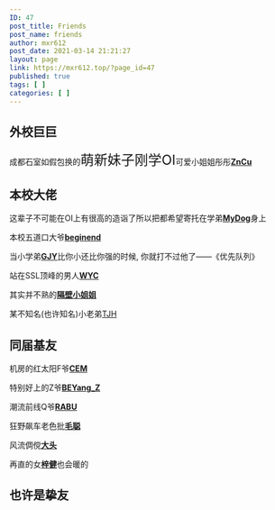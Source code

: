 ```yaml
---
ID: 47
post_title: Friends
post_name: friends
author: mxr612
post_date: 2021-03-14 21:21:27
layout: page
link: https://mxr612.top/?page_id=47
published: true
tags: [ ]
categories: [ ]
---
```

<h2>外校巨巨</h2>

成都石室如假包换的<font size="5">萌新妹子刚学OI</font>可爱小姐姐彤彤<a class="wp-editor-md-post-content-link" href="https://blog.csdn.net/weixin_42750325"><strong>ZnCu</strong></a>

<h2>本校大佬</h2>

这辈子不可能在OI上有很高的造诣了所以把都希望寄托在学弟<a class="wp-editor-md-post-content-link" href="https://www.cnblogs.com/Spare-No-Effort"><strong>MyDog</strong></a>身上

本校五道口大爷<a class="wp-editor-md-post-content-link" href="https://blog.csdn.net/qq_33229466"><strong>beginend</strong></a>

当小学弟<a class="wp-editor-md-post-content-link" href="https://www.cnblogs.com/GJY-JURUO/"><strong>GJY</strong></a>比你小还比你强的时候, 你就打不过他了——《优先队列》

站在SSL顶峰的男人<a class="wp-editor-md-post-content-link" href="https://blog.csdn.net/Mr_wuyongcong"><strong>WYC</strong></a>

其实并不熟的<a class="wp-editor-md-post-content-link" href="https://blog.csdn.net/qq_43010386/article/list/1"><strong>隔壁小姐姐</strong></a>

某不知名(也许知名)小老弟<a class="wp-editor-md-post-content-link" href="https://blog.csdn.net/weixin_43346722">TJH</a>

<h2>同届基友</h2>

机房的红太阳F爷<a class="wp-editor-md-post-content-link" href="https://blog.csdn.net/Eric1561759334"><strong>CEM</strong></a>

特别好上的Z爷<a class="wp-editor-md-post-content-link" href="https://www.cnblogs.com/Comfortable"><strong>BEYang_Z</strong></a>

潮流前线Q爷<a class="wp-editor-md-post-content-link" href="https://www.cnblogs.com/mastervan/"><strong>RABU</strong></a>

狂野飙车老色批<a class="wp-editor-md-post-content-link" href="https://blog.csdn.net/sslgz_yyc?tdsourcetag=s_pctim_aiomsg"><strong>毛聪</strong></a>

风流倜傥<a class="wp-editor-md-post-content-link" href="https://blog.csdn.net/SSL_Yyx"><strong>大头</strong></a>

再直的女<a class="wp-editor-md-post-content-link" href="https://www.cnblogs.com/zjzjzj/"><strong>梓健</strong></a>也会暖的

<h2>也许是挚友</h2>

<img src="https://mxr612.top/wp-content/uploads/2021/03/IMG_508620210201-230350.jpg" alt="" />